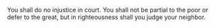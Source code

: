 You shall do no injustice in court. You shall not be partial to the poor or defer to the great, but in righteousness shall you judge your neighbor.
